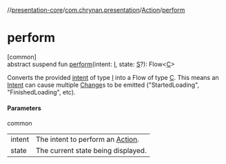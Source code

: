 //[presentation-core](../../../index.md)/[com.chrynan.presentation](../index.md)/[Action](index.md)/[perform](perform.md)

# perform

[common]\
abstract suspend fun [perform](perform.md)(intent: [I](index.md), state: [S](index.md)?): Flow&lt;[C](index.md)&gt;

Converts the provided [intent](perform.md) of type [I](index.md) into a Flow of type [C](index.md). This means an [Intent](../-intent/index.md) can cause multiple [Change](../-change/index.md)s to be emitted (&quot;StartedLoading&quot;, &quot;FinishedLoading&quot;, etc).

#### Parameters

common

| | |
|---|---|
| intent | The intent to perform an [Action](index.md). |
| state | The current state being displayed. |
